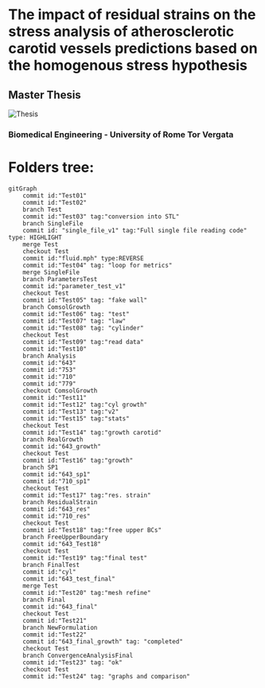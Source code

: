 # The impact of residual strains on the stress analysis of atherosclerotic carotid vessels predictions based on the homogenous stress hypothesis
## Master Thesis

![Thesis](https://alessandromastrofini.it/wp-content/uploads/2023/02/tesi_banner-e1680020355326.png)

### Biomedical Engineering - University of Rome Tor Vergata

# Folders tree:

```mermaid
gitGraph
	commit id:"Test01"
	commit id:"Test02"
	branch Test
	commit id:"Test03" tag:"conversion into STL"
	branch SingleFile
	commit id: "single_file_v1" tag:"Full single file reading code" type: HIGHLIGHT
	merge Test
	checkout Test
	commit id:"fluid.mph" type:REVERSE
	commit id:"Test04" tag: "loop for metrics"
	merge SingleFile
	branch ParametersTest
	commit id:"parameter_test_v1"
	checkout Test
	commit id:"Test05" tag: "fake wall"
	branch ComsolGrowth
	commit id:"Test06" tag: "test"
	commit id:"Test07" tag: "law"
	commit id:"Test08" tag: "cylinder"
	checkout Test
	commit id:"Test09" tag:"read data"
	commit id:"Test10"
	branch Analysis
	commit id:"643"
	commit id:"753"
	commit id:"710"
	commit id:"779"
	checkout ComsolGrowth
	commit id:"Test11"
	commit id:"Test12" tag:"cyl growth"
	commit id:"Test13" tag:"v2"
	commit id:"Test15" tag:"stats"
	checkout Test
	commit id:"Test14" tag:"growth carotid"
	branch RealGrowth
	commit id:"643_growth"
	checkout Test
	commit id:"Test16" tag:"growth"
	branch SP1
	commit id:"643_sp1"
	commit id:"710_sp1"
	checkout Test
	commit id:"Test17" tag:"res. strain"
	branch ResidualStrain
	commit id:"643_res"
	commit id:"710_res"
	checkout Test
	commit id:"Test18" tag:"free upper BCs"
	branch FreeUpperBoundary
	commit id:"643_Test18"
	checkout Test
	commit id:"Test19" tag:"final test"
	branch FinalTest
	commit id:"cyl"
	commit id:"643_test_final"
	merge Test
	commit id:"Test20" tag:"mesh refine"
	branch Final
	commit id:"643_final"
	checkout Test
	commit id:"Test21"
	branch NewFormulation
	commit id:"Test22"
	commit id:"643_final_growth" tag: "completed"
	checkout Test
	branch ConvergenceAnalysisFinal
	commit id:"Test23" tag: "ok"
	checkout Test
	commit id:"Test24" tag: "graphs and comparison"
```
